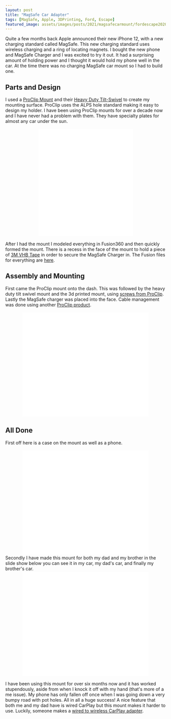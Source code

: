 ```yaml
--- 
layout: post
title: "MagSafe Car Adapter"
tags: [MagSafe, Apple, 3DPrinting, Ford, Escape]
featured_image: assets/images/posts/2021/magsafecarmount/fordescape2020charger.jpg
---
```


Quite a few months back Apple announced their new iPhone 12, with a new charging standard called MagSafe. This new charging standard uses wireless charging and a ring of locating magnets. I bought the new phone and MagSafe Charger and I was excited to try it out. It had a surprising amount of holding power and I thought it would hold my phone well in the car. At the time there was no charging MagSafe car mount so I had to build one.

## Parts and Design

I used a [ProClip Mount](https://www.proclipusa.com/vehicle/dashboard-mounts/ford-escape/2020) and their [Heavy Duty Tilt-Swivel](https://www.proclipusa.com/product/tilt-swivel-mount-with-amps-face-plate-heavy) to create my mounting surface. ProClip uses the ALPS hole standard making it easy to design my holder. I have been using ProClip mounts for over a decade now and I have never had a problem with them. They have specialty plates for almost any car under the sun.

<div class="iframecontainer">
    <iframe src="/slides/2021-8-17-Magsafe-CarMount-Fusion" scrolling="no" width=300 height=340></iframe>
</div>

After I had the mount I modeled everything in Fusion360 and then quickly formed the mount. There is a recess in the face of the mount to hold a piece of [3M VHB Tape](https://www.amazon.com/dp/B0016HM7SE/) in order to secure the MagSafe Charger in. The Fusion files for everything are [here](assets\3DFiles\Posts\2021\magsafecarmount\MagSafe_to_AMPS_adapter_v14.f3z).

## Assembly and Mounting
First came the ProClip mount onto the dash. This was followed by the heavy duty tilt swivel mount and the 3d printed mount, using [screws from ProClip](https://www.proclipusa.com/product/medium-self-tapping-screws-4-pack). Lastly the MagSafe charger was placed into the face. Cable management was done using another [ProClip product](https://www.proclipusa.com/product/scosche-cable-management-clips-2-pack).

<div class="iframecontainer">
    <iframe src="/slides/2021-8-17-Magsafe-CarMount-Mounting" scrolling="no" width=400 height=330></iframe>
</div>

## All Done
First off here is a case on the mount as well as a phone.
<div class="iframecontainer">
    <iframe src="/slides/2021-8-17-Magsafe-CarMount-PhoneCase" scrolling="no" width=400 height=330></iframe>
</div>
Secondly I have made this mount for both my dad and my brother in the slide show below you can see it in my car, my dad's car, and finally my brother's car.
<div class="iframecontainer">
    <iframe  src="/slides/2021-8-17-Magsafe-CarMount-InCar" scrolling="no" width=400 height=330></iframe>
</div>

I have been using this mount for over six months now and it has worked stupendously, aside from when I knock it off with my hand (that's more of a me issue). My phone has only fallen off once when I was going down a very bumpy road with pot holes. All in all a huge success! A nice feature that both me and my dad have is wired CarPlay but this mount makes it harder to use. Luckily, someone makes a [wired to wireless CarPlay adapter](https://www.amazon.com/dp/B08P1GWQDB/).

<style>
    iframe {
        -webkit-transform:scale(0.99);
        -moz-transform-scale(0.99);
        border: none;
    }
    .iframecontainer {
        text-align: center;
    }
</style>
